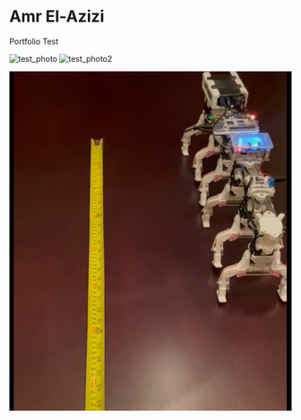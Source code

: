 # Amr El-Azizi

Portfolio Test

<img width="68" alt="test_photo" src="https://github.com/user-attachments/assets/bfec5b52-9774-4e28-a98b-35a53ecd96fd">

<img width="68" alt="test_photo2" src="https://raw.githubusercontent.com/amrelazizi/amrelazizi.github.io/blob/main/test_photo.png">

[![Watch the video](https://raw.githubusercontent.com/amrelazizi/amrelazizi.github.io/main/Centipede_Thumbnail.png)](https://raw.githubusercontent.com/amrelazizi/amrelazizi.github.io/main/Centipede_Fastest_Motion.MOV)
